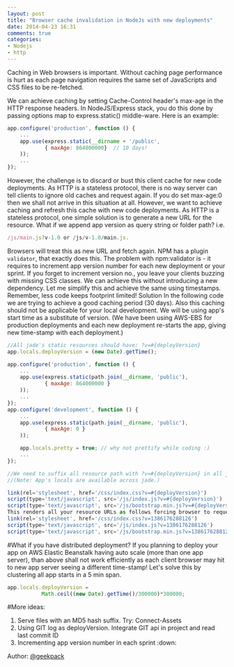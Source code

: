 ```yaml
---
layout: post
title: "Browser cache invalidation in NodeJs with new deployments"
date: 2014-04-23 16:31
comments: true
categories: 
- Nodejs
- http
---
```



Caching in Web browsers is important. Without caching page performance is hurt as each page navigation requires the same set of JavaScripts and CSS files to be re-fetched. 
<!--more-->
We can achieve caching by setting Cache-Control header's max-age in the HTTP response headers. In NodeJS/Express stack, you do this done by passing options map to express.static() middle-ware. Here is an example:

```javascript
app.configure('production', function () {
    ...
    app.use(express.static(__dirname + '/public',
    		{ maxAge: 864000000}  // 10 days!
    ));
    ...
});
```
However, the challenge is to discard or bust this client cache for new code deployments. As HTTP is a stateless protocol, there is no way server can tell clients to ignore old caches and request again. If you do set max-age:0 then we shall not arrive in this situation at all. However, we want to achieve caching and refresh this cache with new code deployments. As HTTP is a stateless protocol, one simple solution is to generate a new URL for the resource. What if we append app version as query string or folder path? 
i.e.
```javascript
/js/main.js?v-1.0 or /js/v-1.0/main.js. 
```
Browsers will treat this as new URL and fetch again. NPM has a plugin `validator`, that exactly does this. The problem with npm:validator is - it requires to increment app version number for each new deployment or your sprint. If you forget to increment version no., you leave your clients buzzing with missing CSS classes. We can achieve this without introducing a new dependency. Let me simplify this and achieve the same using timestamps. Remember, less code keeps footprint limited! Solution In the following code we are trying to achieve a good caching period (30 days). Also this caching should not be applicable for your local development. We will be using app's start time as a substitute of version. (We have been using AWS-EBS for production deployments and each new deployment re-starts the app, giving new time-stamp with each deployment.)

```javascript
//All jade's static resources should have: ?v=#{deployVersion}
app.locals.deployVersion = (new Date).getTime();

app.configure('production', function () {
    ...
    app.use(express.static(path.join(__dirname, 'public'),
    		{ maxAge: 864000000 }
    ));
    ...
});
app.configure('development', function () {
    ...
    app.use(express.static(path.join(__dirname, 'public'),
    		{ maxAge: 0 }
    ));

    app.locals.pretty = true; // why not prettify while coding :)
    ...
});

//We need to suffix all resource path with ?v=#{deployVersion} in all jade files. 
//(Note: App's locals are available across jade.)

link(rel='stylesheet', href='/css/index.css?v=#{deployVersion}')
script(type='text/javascript', src='/js/index.js?v=#{deployVersion}')
script(type='text/javascript', src='/js/bootstrap.min.js?v=#{deployVersion}')
This renders all your resource URLs as follows forcing browser to request new resource.
link(rel='stylesheet', href='/css/index.css?v=1386176288126')
script(type='text/javascript', src='/js/index.js?v=1386176288126')
script(type='text/javascript', src='/js/bootstrap.min.js?v=1386176288126')
```
#What if you have distributed deployment? 
If you planning to deploy your app on AWS Elastic Beanstalk having auto scale (more than one app server), than above shall not work efficiently as each client browser may hit to new app server seeing a different time-stamp! Let's solve this by clustering all app starts in a 5 min span.
```javascript
app.locals.deployVersion = 
           Math.ceil((new Date).getTime()/300000)*300000;
```
#More ideas:
	
1.	Serve files with an MD5 hash suffix. Try: Connect-Assets
2.	Using GIT log as deployVersion. Integrate GIT api in project and read last commit ID
3.	Incrementing app version number in each sprint :down:

Author: <a href="https://twitter.com/@geekpack">@geekpack</a> 
